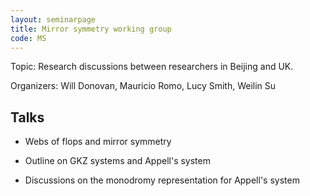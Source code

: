 ```yaml
---
layout: seminarpage
title: Mirror symmetry working group
code: MS
---
```


Topic: Research discussions between researchers in Beijing and UK.

Organizers: Will Donovan, Mauricio Romo, Lucy Smith, Weilin Su

## Talks

- Webs of flops and mirror symmetry

- Outline on GKZ systems and Appell's system

- Discussions on the monodromy representation for Appell's system
